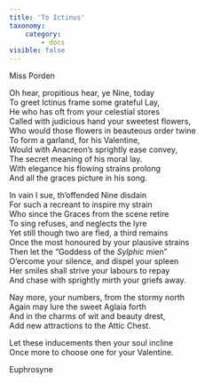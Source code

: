 ```yaml
---
title: 'To Ictinus'
taxonomy:
    category:
        - docs
visible: false
---
```


<div class="author">Miss Porden</div>

Oh hear, propitious hear, ye Nine, today  
To greet Ictinus frame some grateful Lay,  
He who has oft from your celestial stores  
Called with judicious hand your sweetest flowers,  
Who would those flowers in beauteous order twine  
To form a garland, for his Valentine,  
Would with Anacreon’s sprightly ease convey,  
The secret meaning of his moral lay.  
With elegance his flowing strains prolong  
And all the graces picture in his song.  

In vain I sue, th’offended Nine disdain  
For such a recreant to inspire my strain  
Who since the Graces from the scene retire  
To sing refuses, and neglects the lyre  
Yet still though two are fled, a third remains  
Once the most honoured by your plausive strains  
Then let the “Goddess of the *Sylphic* mien”  
O’ercome your silence, and dispel your spleen  
Her smiles shall strive your labours to repay  
And chase with sprightly mirth your griefs away.

Nay more, your numbers, from the stormy north  
Again may lure the sweet Aglaia forth  
And in the charms of wit and beauty drest,  
Add new attractions to the Attic Chest.  

Let these inducements then your soul incline  
Once more to choose one for your Valentine.

Euphrosyne